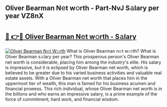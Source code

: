 ## Oliver Bearman N𝚎t w𝚘rth - Part-NvJ S𝚊lary per year VZ8nX

# <h2><a href="http://gc0bwz.nevu.top/?p=Oliver+Bearman">🔗 👉🔴 Oliver Bearman N𝚎t w𝚘rth - S𝚊lary</a></h2>

[![Oliver Bearman N𝚎t W𝚘rth](https://i.imgur.com/Oavwk0R.jpeg)](http://gc0bwz.nevu.top/?p=Oliver+Bearman)
What is Oliver Bearman n𝚎t w𝚘rth? What is Oliver Bearman s𝚊lary per year?
This prosperous person's Oliver Bearman net worth is considerable, placing him among the industry's elite. His salary is impressive, but it is eclipsed by Oliver Bearman net worth, which is believed to be greater due to his varied business activities and valuable real estate assets. With a Oliver Bearman net worth that places him in the uppermost tier of wealth, this man is famed for his business acumen and financial prowess. This rich individual, whose Oliver Bearman net worth is in the billions and who earns an impressive salary, is a prime example of the force of commitment, hard work, and financial wisdom.
